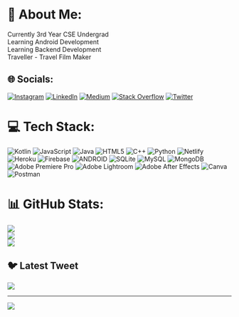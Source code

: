# 💫 About Me:
Currently 3rd Year CSE Undergrad<br>Learning Android Development<br>Learning Backend Development<br>Traveller - Travel Film Maker


## 🌐 Socials:
[![Instagram](https://img.shields.io/badge/Instagram-%23E4405F.svg?logo=Instagram&logoColor=white)](https://instagram.com/shubhamtripz) [![LinkedIn](https://img.shields.io/badge/LinkedIn-%230077B5.svg?logo=linkedin&logoColor=white)](https://linkedin.com/in/shubhamtripz) [![Medium](https://img.shields.io/badge/Medium-12100E?logo=medium&logoColor=white)](https://medium.com/@shubhamtripz) [![Stack Overflow](https://img.shields.io/badge/-Stackoverflow-FE7A16?logo=stack-overflow&logoColor=white)](https://stackoverflow.com/users/21427937) [![Twitter](https://img.shields.io/badge/Twitter-%231DA1F2.svg?logo=Twitter&logoColor=white)](https://twitter.com/shubhamtripz) 

# 💻 Tech Stack:
![Kotlin](https://img.shields.io/badge/kotlin-%230095D5.svg?style=for-the-badge&logo=kotlin&logoColor=white) ![JavaScript](https://img.shields.io/badge/javascript-%23323330.svg?style=for-the-badge&logo=javascript&logoColor=%23F7DF1E) ![Java](https://img.shields.io/badge/java-%23ED8B00.svg?style=for-the-badge&logo=java&logoColor=white) ![HTML5](https://img.shields.io/badge/html5-%23E34F26.svg?style=for-the-badge&logo=html5&logoColor=white) ![C++](https://img.shields.io/badge/c++-%2300599C.svg?style=for-the-badge&logo=c%2B%2B&logoColor=white) ![Python](https://img.shields.io/badge/python-3670A0?style=for-the-badge&logo=python&logoColor=ffdd54) ![Netlify](https://img.shields.io/badge/netlify-%23000000.svg?style=for-the-badge&logo=netlify&logoColor=#00C7B7) ![Heroku](https://img.shields.io/badge/heroku-%23430098.svg?style=for-the-badge&logo=heroku&logoColor=white) ![Firebase](https://img.shields.io/badge/firebase-%23039BE5.svg?style=for-the-badge&logo=firebase) ![ANDROID](https://img.shields.io/badge/android-%2320232a.svg?style=for-the-badge&logo=android&logoColor=%a4c639) ![SQLite](https://img.shields.io/badge/sqlite-%2307405e.svg?style=for-the-badge&logo=sqlite&logoColor=white) ![MySQL](https://img.shields.io/badge/mysql-%2300f.svg?style=for-the-badge&logo=mysql&logoColor=white) ![MongoDB](https://img.shields.io/badge/MongoDB-%234ea94b.svg?style=for-the-badge&logo=mongodb&logoColor=white) ![Adobe Premiere Pro](https://img.shields.io/badge/Adobe%20Premiere%20Pro-9999FF.svg?style=for-the-badge&logo=Adobe%20Premiere%20Pro&logoColor=white) ![Adobe Lightroom](https://img.shields.io/badge/Adobe%20Lightroom-31A8FF.svg?style=for-the-badge&logo=Adobe%20Lightroom&logoColor=white) ![Adobe After Effects](https://img.shields.io/badge/Adobe%20After%20Effects-9999FF.svg?style=for-the-badge&logo=Adobe%20After%20Effects&logoColor=white) ![Canva](https://img.shields.io/badge/Canva-%2300C4CC.svg?style=for-the-badge&logo=Canva&logoColor=white) ![Postman](https://img.shields.io/badge/Postman-FF6C37?style=for-the-badge&logo=postman&logoColor=white)
# 📊 GitHub Stats:
![](https://github-readme-stats.vercel.app/api?username=backpackerdeveloper&theme=merko&hide_border=false&include_all_commits=false&count_private=false)<br/>
![](https://github-readme-streak-stats.herokuapp.com/?user=backpackerdeveloper&theme=merko&hide_border=false)<br/>
![](https://github-readme-stats.vercel.app/api/top-langs/?username=backpackerdeveloper&theme=merko&hide_border=false&include_all_commits=false&count_private=false&layout=compact)

## 🐦 Latest Tweet
[![](https://gtce.itsvg.in/api?username=shubhamtripz)](https://github.com/VishwaGauravIn/github-twitter-card-embed)

---
[![](https://visitcount.itsvg.in/api?id=backpackerdeveloper&icon=1&color=0)](https://visitcount.itsvg.in)

<!-- Proudly created with GPRM ( https://gprm.itsvg.in ) -->
